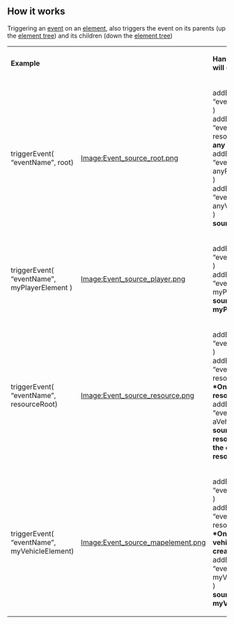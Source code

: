 How it works
------------

Triggering an [event](/docs/event.md "wikilink") on an [element](/docs/element.md "wikilink"), also triggers the event on its parents (up the [element tree](/docs/element_tree.md "wikilink")) and its children (down the [element tree](/docs/element_tree.md "wikilink"))

<table>
<tbody>
<tr class="odd">
<td><p><strong>Example</strong></p></td>
<td></td>
<td><p><strong>Handlers which will get triggered</strong></p></td>
</tr>
<tr class="even">
<td><p>triggerEvent( “eventName”, root)</p></td>
<td><p><a href="/images/event_source_root.png" title="wikilink">Image:Event_source_root.png</a></p></td>
<td><p>addEventHandler( “eventName”, root )<br />
addEventHandler( “eventName”, resourceRoot ) <strong>*In any resource*</strong><br />
addEventHandler( “eventName”, anyPlayerElement )<br />
addEventHandler( “eventName”, anyVehicleElement )<br />
<strong>source is root</strong><br />
</p></td>
</tr>
<tr class="odd">
<td><p>triggerEvent( “eventName”, myPlayerElement )</p></td>
<td><p><a href="/images/event_source_player.png" title="wikilink">Image:Event_source_player.png</a></p></td>
<td><p>addEventHandler( “eventName”, root )<br />
addEventHandler( “eventName”, myPlayerElement )<br />
<strong>source is myPlayerElement</strong></p></td>
</tr>
<tr class="even">
<td><p>triggerEvent( “eventName”, resourceRoot)</p></td>
<td><p><a href="/images/event_source_resource.png" title="wikilink">Image:Event_source_resource.png</a></p></td>
<td><p>addEventHandler( “eventName”, root )<br />
addEventHandler( “eventName”, resourceRoot ) <strong>*Only in same resource*</strong><br />
addEventHandler( “eventName”, aVehicleElement )<br />
<strong>source is resourceRoot of the calling resource</strong><br />
</p></td>
</tr>
<tr class="odd">
<td><p>triggerEvent( “eventName”, myVehicleElement)</p></td>
<td><p><a href="/images/event_source_mapelement.png" title="wikilink">Image:Event_source_mapelement.png</a></p></td>
<td><p>addEventHandler( “eventName”, root )<br />
addEventHandler( “eventName”, resourceRoot ) <strong>*Only in resource vehicle was created in*</strong><br />
addEventHandler( “eventName”, myVehicleElement )<br />
<strong>source is myVehicleElement</strong><br />
</p></td>
</tr>
</tbody>
</table>
